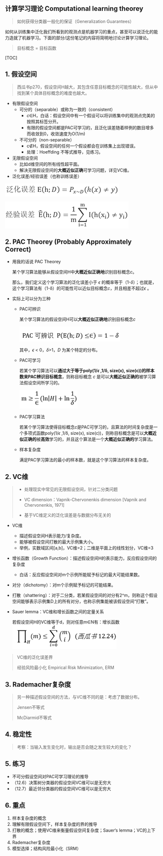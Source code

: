 ## 计算学习理论  Computational learning theorey

> 如何获得分类器一般化的保证（Generalization Guarantees）

如何从训练集中泛化我们所看到的观测点是机器学习的重点，甚至可以说泛化的能力造就了机器学习。下面的部分/这份笔记的内容将简明地讨论计算学习理论。

[^笔记来源]: 包括Tom Mitchell cs-10-601，和周志华老师西瓜书。

> 目标概念 = 目标函数

[TOC]

## 1. 假设空间

> 西瓜书p270，假设空间H越大，其包含任意目标概念的可能性越大，但从中找到某个具体目标概念的难度也越大。

- 有限假设空间
  - 可分的（separable）或称为一致的（consistent）
    - *c*∈H，白话：假设空间中有一个假设可以将训练集中的观测点完美的按照其标签分开。
    - 有限的假设空间都是PAC可学习的，且泛化误差随着样例的数目增多而收敛到0，收敛速度为O(1/m)
  - 不可分的（non-separable）
    - c∉H，假设空间的任何一个假设都会在训练集上出现错误。
    - 处理：Hoeffding 不等式推导，见练习。
- 无限假设空间
  - 比如d维空间的所有线性超平面。
  - 解决无限假设空间的**大概近似正确**可学习问题，详见VC维。
- 泛化误差/经验误差（也称训练误差）

![泛化误差](../pics/泛化误差.PNG)

![经验误差](../pics/经验误差.PNG)

## 2. PAC Theorey  (Probably Approximately Correct)

- 用我的话说 PAC Theorey

  某个学习算法能够从假设空间H中**大概近似正确地**识别目标概念*c*。

  那么，我们定义这个学习算法的泛化误差小于 *ϵ* 的概率等于（1-*δ*）；也就是，这个学习算法有（1-δ）的可能性可以近似目标概念*c*，并且相差不超过*ϵ* 。

- 实际上可以分为三种

  - PAC可辨识

    某个学习算法的假设空间H可以**大概近似正确地**识别目标概念*c*

    ![pac可辨识](../pics/pac可辨识.PNG)

    其中，*ϵ* < 0，*δ*>1，*D* 为某个特定的分布。

  - PAC可学习

    若某个学习算法可以**通过大于等于poly(1/*ϵ* ,1/δ, size(x), size(c))的样本数来PAC辨识目标概念**，则称目标概念 *c* 是可以**大概近似正确的**被学习算法假设空间所学习的。

    ![PAC可学习](../pics/PAC可学习.PNG)

  - PAC学习算法

    若某个学习算法使得目标概念*c*是PAC可学习的，且算法的时间复杂度是一个多项式函数poly(1/*ϵ* ,1/δ, size(x), size(c))，则称目标概念是可以**大概近似正确的**被**高效**学习的，并且这个算法是一个**大概近似正确的**学习算法。

  - 样本复杂度

    满足PAC学习算法的最小的样本数，就是这个学习算法的样本复杂度。

## 2. VC维

> - 处理现实中常见的无限假设空间，针对二分类问题
>
> - VC dimension：Vapnik-Chervonenkis dimension [Vapnik and Chervonenkis, 1971]
>
> - 基于VC维定义的泛化误差是与数据分布无关的

- VC维

  - 描述假设空间H表示能力/复杂度。
  - 能够被假设空间打散的最大示例集大小。
  - 举例，实数域区间[a,b]，VC维=2；二维是平面上的线性划分，VC维=3

- 增长函数（Growth Function）：描述假设空间H的表示能力，反应假设空间的复杂度

  - 白话：反应假设空间对m个示例所能赋予标记的最大可能结果数。

- 对分（dichotomy）：对m个示例赋予标记的可能结果。

- 打散（shattering）：对于二分类，若某假设空间的对分有2^m，则称这个假设空间能够表示示例集D上的所有对分，也称示例集能被该假设空间“打散”。

- Sauer lemma：VC维和增长函数之间的定量关系

  若假设空间H的VC维等于d，则对任意m∈N有：增长函数![Sauer-lemma](../pics/Sauer-lemma.PNG)

> VC维的泛化误差界
>
> 经验风险最小化 Empirical Risk Minimization, ERM

## 3. Rademacher复杂度

> 另一种描述假设空间的方法，与VC维不同的是：考虑了数据分布。
>
> Jensen不等式
>
> McDiarmid不等式

## 4. 稳定性

> 考察：当输入发生变化时，输出是否会随之发生较大的变化？

## 5. 练习

- 不可分假设空间对PAC可学习理论的推导
- （12.6）决策树分类器的假设空间VC维可以是无穷大
- （12.7）最近邻分类器的假设空间VC维可以是无穷大

## 6. 重点

1. 样本复杂度的概念
2. 理解有限假设空间下，样本复杂度的界的推导
3. 打散的概念；使用VC维来衡量假设空间复杂度；Sauer‘s lemma；VC的上下界
4. Rademacher复杂度
5. 模型选择；结构风险最小化（SRM）